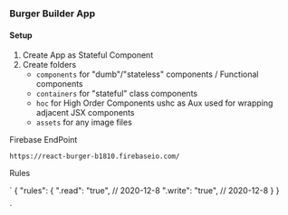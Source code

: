 ### Burger Builder App

#### Setup

1. Create App as Stateful Component
2. Create folders
   - `components` for "dumb"/"stateless" components / Functional components
   - `containers` for "stateful" class components
   - `hoc` for High Order Components ushc as Aux used for wrapping adjacent JSX components
   - `assets` for any image files


Firebase EndPoint

`https://react-burger-b1810.firebaseio.com/`

Rules

`
{
  "rules": {
    ".read": "true",  // 2020-12-8
    ".write": "true",  // 2020-12-8
  }
}

`